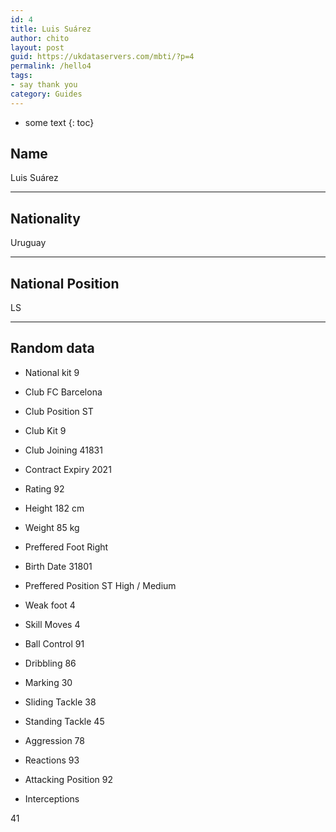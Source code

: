 ```yaml
---
id: 4
title: Luis Suárez
author: chito
layout: post
guid: https://ukdataservers.com/mbti/?p=4
permalink: /hello4
tags:
- say thank you
category: Guides
---
```


* some text
{: toc}


## Name  
Luis Suárez 

* * *

## Nationality  
Uruguay 

* * *

## National Position  
LS 

* * *

## Random data 

  * National kit 
9 

  * Club 
FC Barcelona 

  * Club Position 
ST 

  * Club Kit 
9 

  * Club Joining 
41831 

  * Contract Expiry 
2021 

  * Rating 
92 

  * Height 
182 cm 

  * Weight 
85 kg 

  * Preffered Foot 
Right 

  * Birth Date 
31801 

  * Preffered Position 
ST High / Medium 

  * Weak foot 
4 

  * Skill Moves 
4 

  * Ball Control 
91 

  * Dribbling 
86 

  * Marking 
30 

  * Sliding Tackle 
38 

  * Standing Tackle 
45 

  * Aggression 
78 

  * Reactions 
93 

  * Attacking Position 
92 

  * Interceptions 

41